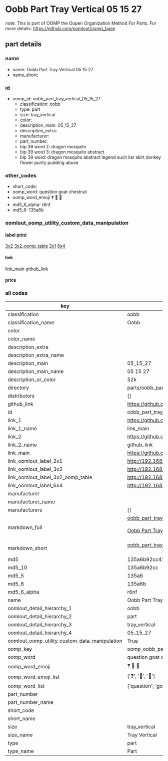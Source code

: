 # Oobb Part Tray Vertical 05 15 27  

note: This is part of OOMP the Oopen Organization Method For Parts. For more details: https://github.com/oomlout/oomp_base

##  part details





### name
* name: Oobb Part Tray Vertical 05 15 27
* name_short: 
### id
* oomp_id: oobb_part_tray_vertical_05_15_27
  * classification: oobb
  * type: part
  * size: tray_vertical
  * color: 
  * description_main: 05_15_27
  * description_extra: 
  * manufacturer: 
  * part_number: 
  * bip 39 word 2: dragon mosquito
  * bip 39 word 3: dragon mosquito abstract
  * bip 39 word: dragon mosquito abstract legend such liar skirt donkey flower purity pudding abuse

### other_codes
* short_code: 
* oomp_word: question goat chestnut
* oomp_word_emoji :question: :goat: :chestnut:
* md5_6_alpha: r6nf
* md5_6: 135a6b






### oomlout_oomp_utility_custom_data_manipulation
#### label print
[3x2](http://192.168.1.245:1112/?label=oomp%20r6nf)
[3x2_oomp_table](http://192.168.1.107:1112/?label=oomp%20r6nf)
[2x1](http://192.168.1.242:1112/?label=oomp%20r6nf)
[6x4](http://192.168.1.55:1112/?label=oomp%20r6nf)    

#### link

[link_main](https://github.com/oomlout/oomlout_oomp_current_version_messy/tree/main/parts/oobb_part_tray_vertical_05_15_27) [github_link](https://github.com/oomlout/oomlout_oomp_part_src/tree/main/parts/oobb_part_tray_vertical_05_15_27)                             

#### price







### all codes 
| key | value |  
| --- | --- |  
| classification | oobb |  
| classification_name | Oobb |  
| color |  |  
| color_name |  |  
| description_extra |  |  
| description_extra_name |  |  
| description_main | 05_15_27 |  
| description_main_name | 05 15 27 |  
| description_or_color | 52k |  
| directory | parts/oobb_part_tray_vertical_05_15_27 |  
| distributors | [] |  
| github_link | https://github.com/oomlout/oomlout_oomp_part_src/tree/main/parts/oobb_part_tray_vertical_05_15_27 |  
| id | oobb_part_tray_vertical_05_15_27 |  
| link_1 | https://github.com/oomlout/oomlout_oomp_current_version_messy/tree/main/parts/oobb_part_tray_vertical_05_15_27 |  
| link_1_name | link_main |  
| link_2 | https://github.com/oomlout/oomlout_oomp_part_src/tree/main/parts/oobb_part_tray_vertical_05_15_27 |  
| link_2_name | github_link |  
| link_main | https://github.com/oomlout/oomlout_oomp_current_version_messy/tree/main/parts/oobb_part_tray_vertical_05_15_27 |  
| link_oomlout_label_2x1 | http://192.168.1.242:1112/?label=oomp%20r6nf |  
| link_oomlout_label_3x2 | http://192.168.1.245:1112/?label=oomp%20r6nf |  
| link_oomlout_label_3x2_oomp_table | http://192.168.1.107:1112/?label=oomp%20r6nf |  
| link_oomlout_label_6x4 | http://192.168.1.55:1112/?label=oomp%20r6nf |  
| manufacturer |  |  
| manufacturer_name |  |  
| manufacturers | [] |  
| markdown_full | [oobb_part_tray_vertical_05_15_27](https://github.com/oomlout/oomlout_oomp_current_version_messy/tree/main/parts/oobb_part_tray_vertical_05_15_27)<br>[](https://github.com/oomlout/oomlout_oomp_current_version_messy/tree/main/parts/oobb_part_tray_vertical_05_15_27)<br>[Oobb Part Tray Vertical 05 15 27](https://github.com/oomlout/oomlout_oomp_current_version_messy/tree/main/parts/oobb_part_tray_vertical_05_15_27)<br><br> |  
| markdown_short | [oobb_part_tray_vertical_05_15_27](https://github.com/oomlout/oomlout_oomp_current_version_messy/tree/main/parts/oobb_part_tray_vertical_05_15_27)<br><br> |  
| md5 | 135a6b92cc413956036c37f801e40210 |  
| md5_10 | 135a6b92cc |  
| md5_5 | 135a6 |  
| md5_6 | 135a6b |  
| md5_6_alpha | r6nf |  
| name | Oobb Part Tray Vertical 05 15 27 |  
| oomlout_detail_hierarchy_1 | oobb |  
| oomlout_detail_hierarchy_2 | part |  
| oomlout_detail_hierarchy_3 | tray_vertical |  
| oomlout_detail_hierarchy_4 | 05_15_27 |  
| oomlout_oomp_utility_custom_data_manipulation | True |  
| oomp_key | oomp_oobb_part_tray_vertical_05_15_27 |  
| oomp_word | question goat chestnut |  
| oomp_word_emoji | :question: :goat: :chestnut: |  
| oomp_word_emoji_list | [':question:', ':goat:', ':chestnut:'] |  
| oomp_word_list | ['question', 'goat', 'chestnut'] |  
| part_number |  |  
| part_number_name |  |  
| short_code |  |  
| short_name |  |  
| size | tray_vertical |  
| size_name | Tray Vertical |  
| type | part |  
| type_name | Part |  
